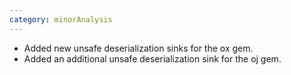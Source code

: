 ```yaml
---
category: minorAnalysis
---
```

* Added new unsafe deserialization sinks for the ox gem.
* Added an additional unsafe deserialization sink for the oj gem.
